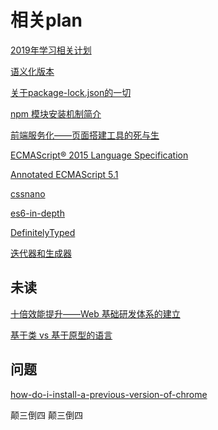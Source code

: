# 相关plan

 [2019年学习相关计划](https://github.com/helios741/plan/projects/1)

[语义化版本](https://semver.org/lang/zh-CN/)

[关于package-lock.json的一切](https://codertx.github.io/2018/01/09/about-package-json/)

[npm 模块安装机制简介](http://www.ruanyifeng.com/blog/2016/01/npm-install.html)

[前端服务化——页面搭建工具的死与生](https://www.cnblogs.com/sskyy/p/6496287.html)

[ECMAScript® 2015 Language Specification](https://www.ecma-international.org/ecma-262/6.0/)


[Annotated ECMAScript 5.1](http://es5.github.io/)


[cssnano](https://cssnano.co/)

[es6-in-depth](https://hacks.mozilla.org/category/es6-in-depth/)

[DefinitelyTyped](https://github.com/DefinitelyTyped/DefinitelyTyped)

[迭代器和生成器](https://developer.mozilla.org/zh-CN/docs/Web/JavaScript/Guide/Iterators_and_Generators)


 ## 未读
 [十倍效能提升——Web 基础研发体系的建立](https://zhuanlan.zhihu.com/p/34790596)
 
 [基于类 vs 基于原型的语言](https://developer.mozilla.org/zh-CN/docs/Web/JavaScript/Guide/Details_of_the_Object_Model)
 


## 问题

[how-do-i-install-a-previous-version-of-chrome](https://superuser.com/questions/936432/how-do-i-install-a-previous-version-of-chrome)


颠三倒四
颠三倒四
